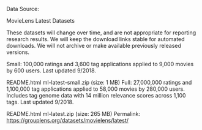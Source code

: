 Data Source:


MovieLens Latest Datasets

These datasets will change over time, and are not appropriate for reporting research results. We will keep the download links stable for automated downloads. We will not archive or make available previously released versions.

Small: 100,000 ratings and 3,600 tag applications applied to 9,000 movies by 600 users. Last updated 9/2018.

README.html
ml-latest-small.zip (size: 1 MB)
Full: 27,000,000 ratings and 1,100,000 tag applications applied to 58,000 movies by 280,000 users. Includes tag genome data with 14 million relevance scores across 1,100 tags. Last updated 9/2018.

README.html
ml-latest.zip (size: 265 MB)
Permalink: https://grouplens.org/datasets/movielens/latest/